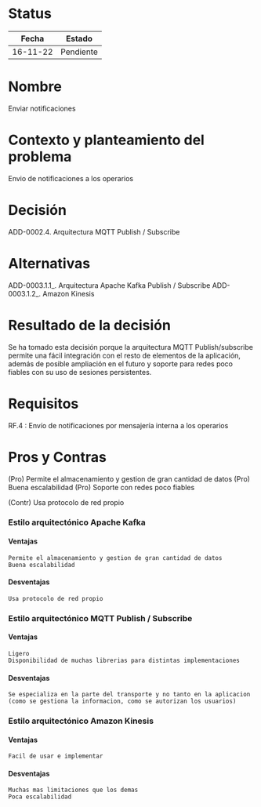 # Status

| Fecha | Estado |
| --- | --- |
| 16-11-22 | Pendiente |

# Nombre

Enviar notificaciones

# Contexto y planteamiento del problema

Envio de notificaciones a los operarios

# Decisión

ADD-0002.4. Arquitectura MQTT Publish / Subscribe

# Alternativas

ADD-0003.1.1_. Arquitectura Apache Kafka Publish / Subscribe
ADD-0003.1.2_. Amazon Kinesis

# Resultado de la decisión

Se ha tomado esta decisión porque la arquitectura MQTT Publish/subscribe permite una fácil integración con el resto de elementos de la aplicación, además de posible ampliación en el futuro y soporte para redes poco fiables con su uso de sesiones persistentes.

# Requisitos

RF.4 : Envío de notificaciones por mensajería interna a los operarios

# Pros y Contras

(Pro) Permite el almacenamiento y gestion de gran cantidad de datos
(Pro) Buena escalabilidad
(Pro) Soporte con redes poco fiables

(Contr) Usa protocolo de red propio

### Estilo arquitectónico Apache Kafka

#### Ventajas

    Permite el almacenamiento y gestion de gran cantidad de datos
    Buena escalabilidad

#### Desventajas

    Usa protocolo de red propio

### Estilo arquitectónico MQTT Publish / Subscribe

#### Ventajas

    Ligero
    Disponibilidad de muchas librerias para distintas implementaciones

#### Desventajas

    Se especializa en la parte del transporte y no tanto en la aplicacion (como se gestiona la informacion, como se autorizan los usuarios)

### Estilo arquitectónico Amazon Kinesis

#### Ventajas

    Facil de usar e implementar

#### Desventajas

    Muchas mas limitaciones que los demas
    Poca escalabilidad

